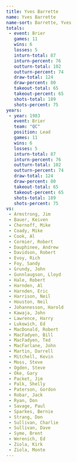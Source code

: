 ```yaml
---
title: Yves Barrette
name: Yves Barrette
name-sort: Barrette, Yves
totals:
 - event: Brier
   games: 11
   wins: 6
   losses: 5
   inturn-total: 87
   inturn-percent: 76
   outturn-total: 102
   outturn-percent: 74
   draw-total: 124
   draw-percent: 80
   takeout-total: 65
   takeout-percent: 65
   shots-total: 189
   shots-percent: 75
years:
 - year: 1983
   event: Brier
   team: "QC"
   position: Lead
   games: 11
   wins: 6
   losses: 5
   inturn-total: 87
   inturn-percent: 76
   outturn-total: 102
   outturn-percent: 74
   draw-total: 124
   draw-percent: 80
   takeout-total: 65
   takeout-percent: 65
   shots-total: 189
   shots-percent: 75
vs:
 - Armstrong, Jim
 - Bauer, Keiven
 - Chernoff, Mike
 - Coady, Mike
 - Cook, Al
 - Cormier, Robert
 - Dauphinee, Andrew
 - Davidson, Robert
 - Evoy, Rich
 - Foy, Sandy
 - Grundy, John
 - Gunnlaugson, Lloyd
 - Hale, Robert
 - Harnden, Al
 - Harnden, Eric
 - Harrison, Neil
 - Houston, Neil
 - Johannesson, Harold
 - Kawaja, John
 - Lawrence, Harry
 - Lukowich, Ed
 - MacDonald, Robert
 - MacFadyen, Bill
 - MacFadyen, Ted
 - MacFarlane, John
 - Martin, Darrell
 - Mitchell, Kevin
 - Moss, Steve
 - Ogden, Steve
 - Oke, Gary
 - Packet, Jim
 - Palk, Shelly
 - Paterson, Gordon
 - Robar, Jack
 - Ryan, Don
 - Savage, Paul
 - Sparkes, Bernie
 - Strang, Don
 - Sullivan, Charlie
 - Sullivan, Dave
 - Syme, Brent
 - Werenich, Ed
 - Ziola, Kirk
 - Ziola, Monte
---
```

